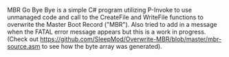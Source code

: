 MBR Go Bye Bye is a simple C# program utilizing P-Invoke to use unmanaged code and call to the CreateFile and WriteFile functions to overwrite the Master Boot Record ("MBR"). Also tried to add in a message when the FATAL error message appears but this is a work in progress. (Check out https://github.com/SleepMod/Overwrite-MBR/blob/master/mbr-source.asm to see how the byte array was generated).
